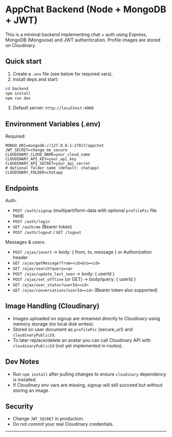 # AppChat Backend (Node + MongoDB + JWT)

This is a minimal backend implementing chat + auth using Express, MongoDB (Mongoose) and JWT authentication. Profile images are stored on Cloudinary.

## Quick start

1. Create a `.env` file (see below for required vars).
2. Install deps and start:

```powershell
cd backend
npm install
npm run dev
```

3. Default server: `http://localhost:4000`

## Environment Variables (.env)

Required:
```
MONGO_URI=mongodb://127.0.0.1:27017/appchat
JWT_SECRET=change_me_secure
CLOUDINARY_CLOUD_NAME=your_cloud_name
CLOUDINARY_API_KEY=your_api_key
CLOUDINARY_API_SECRET=your_api_secret
# Optional folder name (default: chatapp)
CLOUDINARY_FOLDER=chatapp
```

## Endpoints

Auth:
- `POST /auth/signup` (multipart/form-data with optional `profilePic` file field)
- `POST /auth/login`
- `GET /auth/me` (Bearer token)
- `POST /auth/logout` / `GET /logout`

Messages & users:
- `POST /ajax/insert` -> body: { from, to, message } or Authorization header
- `GET /ajax/getMessage?from=<id>&to=<id>`
- `GET /ajax/search?query=<q>`
- `POST /ajax/update_last_seen` -> body: { userId }
- `POST /ajax/set_offline` (or GET) -> body/query: { userId }
- `GET /ajax/user_status?userId=<id>`
- `GET /ajax/conversations?userId=<id>` (Bearer token also supported)

## Image Handling (Cloudinary)
- Images uploaded on signup are streamed directly to Cloudinary using memory storage (no local disk writes).
- Stored on user document as `profilePic` (secure_url) and `cloudinaryPublicId`.
- To later replace/delete an avatar you can call Cloudinary API with `cloudinaryPublicId` (not yet implemented in routes).

## Dev Notes
- Run `npm install` after pulling changes to ensure `cloudinary` dependency is installed.
- If Cloudinary env vars are missing, signup will still succeed but without storing an image.

## Security
- Change `JWT_SECRET` in production.
- Do not commit your real Cloudinary credentials.

---